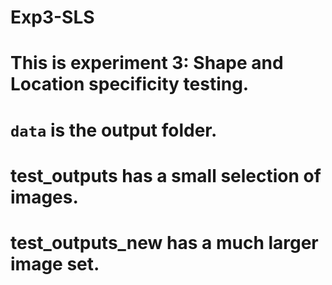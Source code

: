 # Exp3-SLS
# This is experiment 3: Shape and Location specificity testing.
# `data` is the output folder.
# test_outputs has a small selection of images.
# test_outputs_new has a much larger image set.